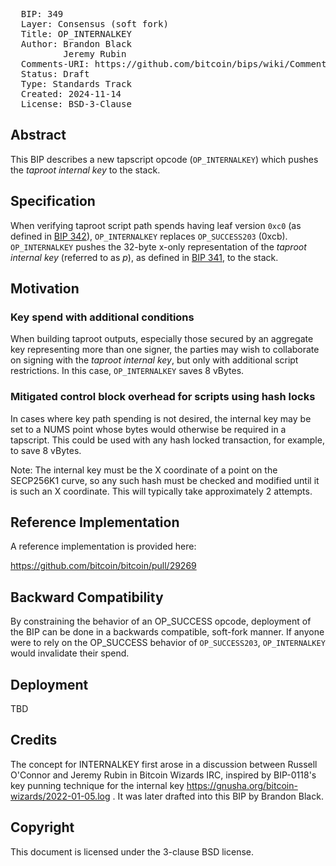 <pre>
  BIP: 349
  Layer: Consensus (soft fork)
  Title: OP_INTERNALKEY
  Author: Brandon Black <freedom@reardencode.com>
          Jeremy Rubin <j@rubin.io>
  Comments-URI: https://github.com/bitcoin/bips/wiki/Comments:BIP-0349
  Status: Draft
  Type: Standards Track
  Created: 2024-11-14
  License: BSD-3-Clause
</pre>

## Abstract

This BIP describes a new tapscript opcode (`OP_INTERNALKEY`) which
pushes the _taproot internal key_ to the stack.

## Specification

When verifying taproot script path spends having leaf version `0xc0` (as
defined in [BIP 342]), `OP_INTERNALKEY` replaces `OP_SUCCESS203` (0xcb).
`OP_INTERNALKEY` pushes the 32-byte x-only representation of the _taproot
internal key_ (referred to as _p_), as defined in [BIP 341], to the stack.

## Motivation

### Key spend with additional conditions

When building taproot outputs, especially those secured by an aggregate key
representing more than one signer, the parties may wish to collaborate on
signing with the _taproot internal key_, but only with additional script
restrictions. In this case, `OP_INTERNALKEY` saves 8 vBytes.

### Mitigated control block overhead for scripts using hash locks

In cases where key path spending is not desired, the internal key may be set to
a NUMS point whose bytes would otherwise be required in a tapscript. This could
be used with any hash locked transaction, for example, to save 8 vBytes.

Note: The internal key must be the X coordinate of a point on the SECP256K1
curve, so any such hash must be checked and modified until it is such an X
coordinate. This will typically take approximately 2 attempts.

## Reference Implementation

A reference implementation is provided here:

https://github.com/bitcoin/bitcoin/pull/29269

## Backward Compatibility

By constraining the behavior of an OP_SUCCESS opcode, deployment of the BIP
can be done in a backwards compatible, soft-fork manner. If anyone were to
rely on the OP_SUCCESS behavior of `OP_SUCCESS203`, `OP_INTERNALKEY` would
invalidate their spend.

## Deployment

TBD

## Credits

The concept for INTERNALKEY first arose in a discussion between Russell O'Connor
and Jeremy Rubin in Bitcoin Wizards IRC, inspired by BIP-0118's key punning technique
for the internal key https://gnusha.org/bitcoin-wizards/2022-01-05.log . It was later
drafted into this BIP by Brandon Black.


## Copyright

This document is licensed under the 3-clause BSD license.

[BIP 341]: https://github.com/bitcoin/bips/blob/master/bip-0341.mediawiki

[BIP 342]: https://github.com/bitcoin/bips/blob/master/bip-0342.mediawiki
